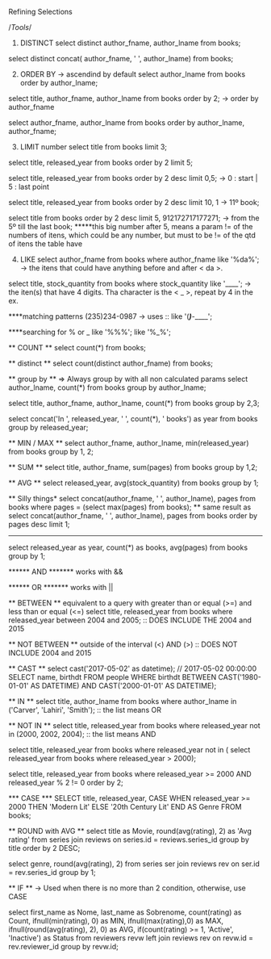 Refining Selections

/*Tools*/

1. DISTINCT
select distinct author_fname, author_lname from books;

select distinct concat( author_fname, ' ', author_lname) from books;

2. ORDER BY -> ascendind by default
select author_lname from books order by author_lname;

select title, author_fname, author_lname from books order by 2; -> order by author_fname

select author_fname, author_lname from books order by author_lname, author_fname;

3. LIMIT number
select title from books limit 3;

select title, released_year from books
order by 2 limit 5;

select title, released_year from books
order by 2 desc limit 0,5;    -> 0 : start | 5 : last point

select title, released_year from books
order by 2 desc limit 10, 1     -> 11º book;

select title from books
order by 2 desc limit 5, 912172717177271; -> from the 5º till the last book;
*****this big number after 5, means a param != of the numbers of itens, which could
be any number, but must to be != of the qtd of itens the table have

4. LIKE
select author_fname from books where author_fname like '%da%'; -> the itens that
could have anything before and after < da >.

select title, stock_quantity from books where stock_quantity like '____';
-> the iten(s) that have 4 digits. Tha character is the < _ >, repeat by 4 in the ex.

****matching patterns
(235)234-0987 -> uses :: like '(___)___-____';

****searching for % or _
like '%\%%';
like '%\_%';

** COUNT **
select count(*) from books;

** distinct **
select count(distinct author_fname) from books;

** group by ** => Always group by with all non calculated params
select author_lname, count(*) from books group by author_lname;

select title, author_fname, author_lname, count(*) from books group by 2,3;

select concat('In ', released_year, ' ', count(*), ' books') as year from books group by released_year;
  
** MIN / MAX **
select author_fname, author_lname, min(released_year) from books group by 1, 2;

** SUM **
select title, author_fname, sum(pages) from books group by 1,2;  

** AVG **
select released_year, avg(stock_quantity) from books group by 1;

** Silly things*
select concat(author_fname, ' ', author_lname), pages from books where pages = (select max(pages) from books);
** same result as 
select concat(author_fname, ' ', author_lname), pages from books order by pages desc limit 1;
*******
select released_year as year, count(*) as books, avg(pages) from books group by 1;

****** AND *******
works with &&

****** OR *******
works with ||

** BETWEEN **
equivalent to a query with greater than or equal (>=) and less than or equal (<=)
select title, released_year from books where released_year between 2004 and 2005;
:: DOES INCLUDE THE 2004 and 2015

** NOT BETWEEN **
outside of the interval (<) AND (>)
:: DOES NOT INCLUDE 2004 and 2015

** CAST **
select cast('2017-05-02' as datetime); // 2017-05-02 00:00:00
SELECT 
    name, 
    birthdt 
FROM people
WHERE 
    birthdt BETWEEN CAST('1980-01-01' AS DATETIME)
    AND CAST('2000-01-01' AS DATETIME);
    
** IN **
select title, author_lname from books where author_lname in ('Carver', 'Lahiri', 'Smith');
:: the list means OR

** NOT IN **
select title, released_year from books where released_year not in (2000, 2002, 2004);
:: the list means AND

select title, released_year from books where released_year not in (
                                select released_year from books where released_year > 2000);

select title, released_year from books where released_year >= 2000 
AND released_year % 2 != 0 order by 2;

*** CASE ***
SELECT title, released_year,
    CASE
        WHEN released_year >= 2000 THEN 'Modern Lit'
        ELSE '20th Century Lit'
    END AS Genre
FROM books;

** ROUND with AVG **
select title as Movie, round(avg(rating), 2) as 'Avg rating'
from series join reviews on series.id = reviews.series_id 
group by title
order by 2 DESC;

select genre, round(avg(rating), 2) 
from series ser join reviews rev on ser.id = rev.series_id 
group by 1;

** IF ** -> Used when there is no more than 2 condition, otherwise, use CASE

select first_name as Nome, last_name as Sobrenome, 
count(rating) as Count, ifnull(min(rating), 0) as MIN, 
ifnull(max(rating),0) as MAX, ifnull(round(avg(rating), 2), 0) as AVG,
if(count(rating) >= 1, 'Active', 'Inactive') as Status
from reviewers revw left join reviews rev on revw.id = rev.reviewer_id 
group by revw.id;
